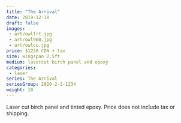 ```yaml
---
title: "The Arrival"
date: 2019-12-10
draft: false
images:
 - art/owlfrt.jpg
 - art/owl960.jpg
 - art/owlcu.jpg
price: $1250 CDN + tax
size: wingspan 2.5ft
medium: lasercut birch panel and epoxy
categories:
 - laser
series: The Arrival
seriesGroup: 2020-2-2-1234
weight: 10
---
```


Laser cut birch panel and tinted epoxy. Price does not include tax or shipping.
